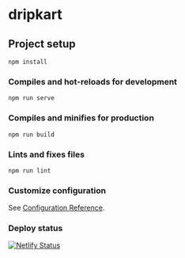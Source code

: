 # dripkart

## Project setup
```
npm install
```

### Compiles and hot-reloads for development
```
npm run serve
```

### Compiles and minifies for production
```
npm run build
```

### Lints and fixes files
```
npm run lint
```

### Customize configuration
See [Configuration Reference](https://cli.vuejs.org/config/).

### Deploy status
[![Netlify Status](https://api.netlify.com/api/v1/badges/25d87299-f466-4d4f-9ce4-e83e06f98a85/deploy-status)](https://app.netlify.com/sites/dripkart/deploys)
